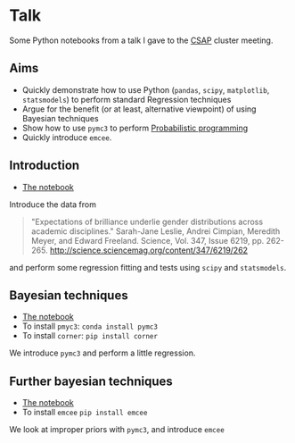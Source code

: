 # Talk

Some Python notebooks from a talk I gave to the [CSAP](https://www.geog.leeds.ac.uk/research/centre-for-spatial-analysis-and-policy/) cluster meeting.

## Aims

- Quickly demonstrate how to use Python (`pandas`, `scipy`, `matplotlib`, `statsmodels`) to perform standard Regression techniques
- Argue for the benefit (or at least, alternative viewpoint) of using Bayesian techniques
- Show how to use `pymc3` to perform [Probabilistic programming](https://en.wikipedia.org/wiki/Probabilistic_programming_language)
- Quickly introduce `emcee`.

## Introduction

- [The notebook](1%20-%20Introduction.ipynb)

Introduce the data from

> "Expectations of brilliance underlie gender distributions across academic disciplines." Sarah-Jane Leslie, Andrei Cimpian, Meredith Meyer, and Edward Freeland. Science, Vol. 347, Issue 6219, pp. 262-265. http://science.sciencemag.org/content/347/6219/262

and perform some regression fitting and tests using `scipy` and `statsmodels`.

## Bayesian techniques

- [The notebook](2%20-%20Bayesian%20inference%20with%20pymc3.ipynb)
- To install `pmyc3`: `conda install pymc3`
- To install `corner`: `pip install corner`

We introduce `pymc3` and perform a little regression.

## Further bayesian techniques

- [The notebook](http://localhost:8888/notebooks/Talk/3%20-%20More%20regression%2C%20and%20emcee.ipynb)
- To install `emcee` `pip install emcee`

We look at improper priors with `pymc3`, and introduce `emcee`
